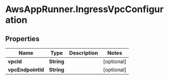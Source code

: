 # AwsAppRunner.IngressVpcConfiguration

## Properties

Name | Type | Description | Notes
------------ | ------------- | ------------- | -------------
**vpcId** | **String** |  | [optional] 
**vpcEndpointId** | **String** |  | [optional] 


